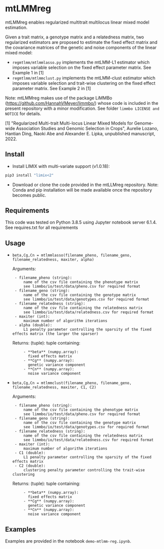 # mtLMMreg

mtLMMreg enables regularized multitrait multilocus linear mixed model estimation.

Given a trait matrix, a genotype matrix and a relatedness matrix, two regularized estimators are proposed to estimate the fixed effect matrix and the covariance matrices of the genetic and noise components of the linear mixed model:
 - `regmtlmm/mtlmmlasso.py` implements the mtLMM-L1 estimator which imposes variable selection on the fixed effect parameter matrix. See Example 1 in [1]
 - `regmtlmm/mtlmmclust.py` implements the mtLMM-clust estimator which imposes variable selection and trait-wise clustering on the fixed effect parameter matrix. See Example 2 in [1]

Note: mtLMMreg makes use of the package LiMMBo  (https://github.com/HannahVMeyer/limmbo/) whose code is included in the present repository with a minor modification. See folder `limmbo LICENSE and NOTICE` for details. 

[1] "Regularized Multi-trait Multi-locus Linear Mixed Models for Genome-wide Association Studies and Genomic Selection in Crops", Aurelie Lozano, Hantian Ding, Naoki Abe and Alexander E. Lipka, unpublished manuscript, 2022.

## Install 

- Install LIMIX with multi-variate support (v1.0.18):
```bash
pip3 install "limix<2"
```

- Download or clone the code provided in the mtLLMreg repository. Note: Conda and pip installation will be made available once the repository becomes public.


## Requirements

This code was tested on Python 3.8.5 using Jupyter notebook server 6.1.4. See requires.txt for all requirements


## Usage
-  `beta,Cg,Cn = mtlmmlasso(filename_pheno, filename_geno, filename_relatedness, maxiter, alpha)`
   
    Arguments:
    
        - filename_pheno (string):       
            name of the csv file containing the phenotype matrix 
            see limmbo/io/test/data/pheno.csv for required format
        - filename_geno (string):        
            name of the csv file containing the genotype matrix 
            see limmbo/io/test/data/genotypes.csv for required format
        - filename_relatedness (string): 
            name of the csv file containing the relatedness matrix 
            see limmbo/io/test/data/relatedness.csv for required format 
        - maxiter (int):
            maximum number of algorithm iterations 
        - alpha (double):    
            L1 penalty parameter controlling the sparsity of the fixed effects matrix (the larger the sparser) 
        
    Returns:
        (tuple):
            tuple containing:
            
            - **beta** (numpy.array):
              fixed effects matrix
            - **Cg** (numpy.array):
              genetic variance component
            - **Cn** (numpy.array):
              noise variance component


-  `beta,Cg,Cn = mtlmmclust(filename_pheno, filename_geno, filename_relatedness, maxiter, C1, C2)`
   
    Arguments:
    
        - filename_pheno (string):       
            name of the csv file containing the phenotype matrix 
            see limmbo/io/test/data/pheno.csv for required format
        - filename_geno (string):        
            name of the csv file containing the genotype matrix 
            see limmbo/io/test/data/genotypes.csv for required format
        - filename_relatedness (string): 
            name of the csv file containing the relatedness matrix 
            see limmbo/io/test/data/relatedness.csv for required format 
        - maxiter (int):
            maximum number of algorithm iterations 
        - C1 (double):    
            L1 penalty parameter controlling the sparsity of the fixed effects matrix  
        - C2 (double):    
            clustering penalty parameter controlling the trait-wise clustering 
            
        
    Returns:
        (tuple):
            tuple containing:
            
            - **beta** (numpy.array):
              fixed effects matrix
            - **Cg** (numpy.array):
              genetic variance component
            - **Cn** (numpy.array):
              noise variance component
          
   
## Examples

Examples are provided in the notebook `demo-mtlmm-reg.ipynb`.

